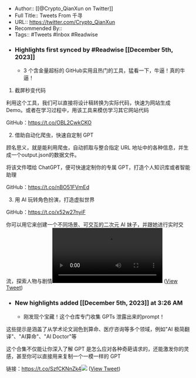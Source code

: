 - Author:: [[@Crypto_QianXun on Twitter]]
- Full Title:: Tweets From 千寻
- URL:: https://twitter.com/Crypto_QianXun
- Recommended By::
- Tags:: #Tweets #Inbox #Readwise
- ### Highlights first synced by #Readwise [[December 5th, 2023]]
    - 3 个含金量超标的 GitHub实用且热门的工具，猛看一下，牛逼！真的牛逼！

1. 截屏秒变代码

利用这个工具，我们可以直接将设计稿转换为实际代码，快速为网站生成 Demo。或者在学习过程中，用该工具来模仿学习其它网站代码

GitHub：https://t.co/OBL2CwkCKO

2. 借助自动化爬虫，快速自定制 GPT

顾名思义，就是能利用爬虫，自动抓取与整合指定 URL 地址中的各种信息，并生成一个output.json的数据文件。

将该文件喂给 ChatGPT，便可快速定制你的专属 GPT，打造个人知识库或者智能助理

GitHub：https://t.co/nBO51FVmEd

3.  用 AI 玩转角色扮演，打造虚拟世界

GitHub：https://t.co/x52w27nyiF

你可以用它来创建一个不同场景、可交互的二次元 AI 妹子，并跟她进行实时交流，探索人物与剧情<video controls><source src="https://video.twimg.com/ext_tw_video/1731481468864798720/pu/vid/avc1/586x360/wxPcpQ6MxjQwobEo.mp4?tag=12" type="video/mp4"><source src="https://video.twimg.com/ext_tw_video/1731481468864798720/pu/pl/fUWgLIrGBKRIWbNQ.m3u8?tag=12&container=fmp4" type="application/x-mpegURL"><source src="https://video.twimg.com/ext_tw_video/1731481468864798720/pu/vid/avc1/440x270/vtVwPpZl_WIqrh6H.mp4?tag=12" type="video/mp4"><source src="https://video.twimg.com/ext_tw_video/1731481468864798720/pu/vid/avc1/1172x720/0K4JfbCdWUBvoEmU.mp4?tag=12" type="video/mp4">Your browser does not support the video tag.</video> ([View Tweet](https://twitter.com/Crypto_QianXun/status/1731481540134306008))
- ### New highlights added [[December 5th, 2023]] at 3:26 AM
    - 刚发现个宝藏！这个仓库专门收集 GPTs 泄露出来的prompt！

这些提示是涵盖了从学术论文润色到算命、医疗咨询等多个领域，例如"AI 极简翻译"、"AI算命"、"AI Doctor"等

这个合集不仅能让你深入了解 GPT 是怎么应对各种奇葩请求的，还能激发你的灵感，甚至你可以直接用来复制一个一模一样的 GPT

链接：https://t.co/SzfCKNnZk4<img src='https://pbs.twimg.com/media/F_6D1WXa4AAjplO.jpg'/> ([View Tweet](https://twitter.com/Crypto_QianXun/status/1728964447702794350))
